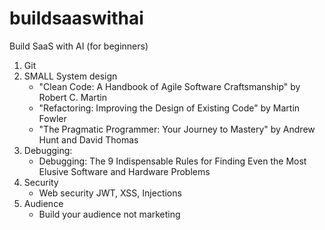 # buildsaaswithai
Build SaaS with AI (for beginners)

1. Git
2. SMALL System design
   - "Clean Code: A Handbook of Agile Software Craftsmanship" by Robert C. Martin
   - "Refactoring: Improving the Design of Existing Code" by Martin Fowler
   - "The Pragmatic Programmer: Your Journey to Mastery" by Andrew Hunt and David Thomas
3. Debugging:
   - Debugging: The 9 Indispensable Rules for Finding Even the Most Elusive Software and Hardware Problems
4. Security
   - Web security JWT, XSS, Injections
5. Audience
   - Build your audience not marketing

